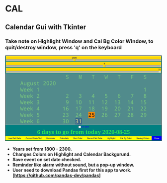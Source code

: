 # CAL
## Calendar Gui with Tkinter
### Take note on Highlight Window and Cal Bg Color Window, to quit/destroy window, press 'q' on the keyboard
![CalGui](/CalGui.png)
* **Years set from 1800 - 2300.**
* **Changes Colors on Highlight and Calendar Backgorund.**
* **Save event on set date checked.**
* **Reminder like alarm without sound, but a pop-up window.**
* **User need to download Pandas first for this app to work. [https://github.com/pandas-dev/pandas]**
